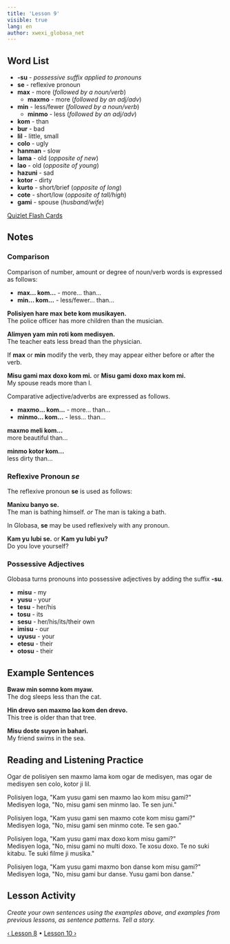```yaml
---
title: 'Lesson 9'
visible: true
lang: en
author: xwexi_globasa_net
---
```


## Word List

* **-su** - _possessive suffix applied to pronouns_
* **se** - reflexive pronoun 
* **max** - more (_followed by a noun/verb_)
	* **maxmo** - more (_followed by an adj/adv_)  
* **min** - less/fewer (_followed by a noun/verb_)
	* **minmo** - less (_followed by an adj/adv_)
* **kom** - than
* **bur** - bad
* **lil** - little, small
* **colo** - ugly
* **hanman** - slow
* **lama** - old (_opposite of new_)
* **lao** - old (_opposite of young_)
* **hazuni** - sad
* **kotor** - dirty
* **kurto** - short/brief (_opposite of long_)
* **cote** - short/low (_opposite of tall/high_)
* **gami** - spouse (_husband/wife_)

[Quizlet Flash Cards](https://quizlet.com/557303345/globasa-101-lesson-9-flash-cards/)

## Notes
### Comparison

Comparison of number, amount or degree of noun/verb words is expressed as follows:

* **max... kom...** - more... than...  
* **min... kom...** - less/fewer... than...

**Polisiyen hare max bete kom musikayen.**  
The police officer has more children than the musician.  

**Alimyen yam min roti kom medisyen.**  
The teacher eats less bread than the physician.  

If **max** or **min** modify the verb, they may appear either before or after the verb. 

**Misu gami max doxo kom mi.** or **Misu gami doxo max kom mi.**  
My spouse reads more than I.

Comparative adjective/adverbs are expressed as follows. 

* **maxmo... kom...** - more... than...  
* **minmo... kom...** - less... than...

**maxmo meli kom...**  
more beautiful than...    

**minmo kotor kom...**  
less dirty than... 

### Reflexive Pronoun _se_

The reflexive pronoun **se** is used as follows:

**Manixu banyo se.**  
The man is bathing himself. _or_ The man is taking a bath.

In Globasa, **se** may be used reflexively with any pronoun.

**Kam yu lubi se.** or **Kam yu lubi yu?**  
Do you love yourself?

### Possessive Adjectives

Globasa turns pronouns into possessive adjectives by adding the suffix **-su**.  

* **misu** - my  
* **yusu** - your  
* **tesu** - her/his  
* **tosu** - its  
* **sesu** - her/his/its/their own  
* **imisu** - our  
* **uyusu** - your  
* **etesu** - their  
* **otosu** - their

## Example Sentences

**Bwaw min somno kom myaw.**  
The dog sleeps less than the cat.

**Hin drevo sen maxmo lao kom den drevo.**  
This tree is older than that tree.

**Misu doste suyon in bahari.**  
My friend swims in the sea.

## Reading and Listening Practice

Ogar de polisiyen sen maxmo lama kom ogar de medisyen, mas ogar de medisyen sen colo, kotor ji lil.

Polisiyen loga, "Kam yusu gami sen maxmo lao kom misu gami?"    
Medisyen loga, "No, misu gami sen minmo lao. Te sen juni."  

Polisiyen loga, "Kam yusu gami sen maxmo cote kom misu gami?"    
Medisyen loga, "No, misu gami sen minmo cote. Te sen gao."  

Polisiyen loga, "Kam yusu gami max doxo kom misu gami?"  
Medisyen loga, "No, misu gami no multi doxo. Te xosu doxo. Te no suki kitabu. Te suki filme ji musika."  

Polisiyen loga, "Kam yusu gami maxmo bon danse kom misu gami?"    
Medisyen loga, "No, misu gami bur danse. Yusu gami bon danse."  

## Lesson Activity

_Create your own sentences using the examples above, and examples from previous lessons, as sentence patterns. Tell a story._

[&#8249; Lesson 8](./02.darsu.08.default.eng.md) &#8226;
[Lesson 10 &#8250;](./02.darsu.10.default.eng.md)
